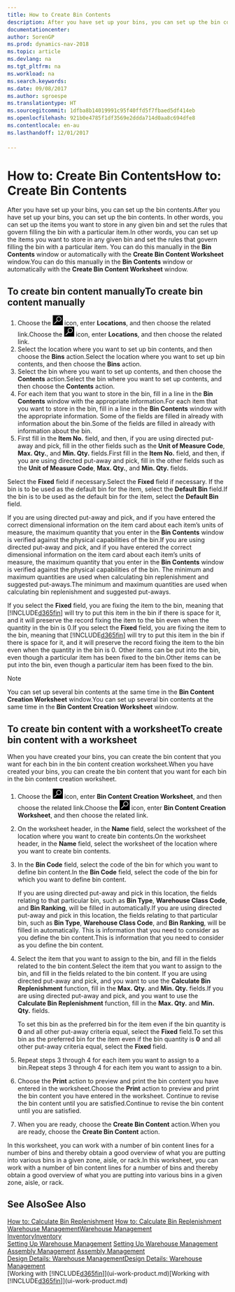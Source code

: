 ```yaml
---
title: How to Create Bin Contents
description: After you have set up your bins, you can set up the bin contents. In other words, you can set up the items you want to store in any given bin and set the rules that govern filling the bin with a particular item.
documentationcenter: 
author: SorenGP
ms.prod: dynamics-nav-2018
ms.topic: article
ms.devlang: na
ms.tgt_pltfrm: na
ms.workload: na
ms.search.keywords: 
ms.date: 09/08/2017
ms.author: sgroespe
ms.translationtype: HT
ms.sourcegitcommit: 1dfba8b14019991c95f40ffd5f7fbaed5df414eb
ms.openlocfilehash: 921b0e4785f1df3569e2ddda714d0aa8c694dfe8
ms.contentlocale: en-au
ms.lasthandoff: 12/01/2017

---
```

# <a name="how-to-create-bin-contents"></a><span data-ttu-id="4f40f-104">How to: Create Bin Contents</span><span class="sxs-lookup"><span data-stu-id="4f40f-104">How to: Create Bin Contents</span></span>
<span data-ttu-id="4f40f-105">After you have set up your bins, you can set up the bin contents.</span><span class="sxs-lookup"><span data-stu-id="4f40f-105">After you have set up your bins, you can set up the bin contents.</span></span> <span data-ttu-id="4f40f-106">In other words, you can set up the items you want to store in any given bin and set the rules that govern filling the bin with a particular item.</span><span class="sxs-lookup"><span data-stu-id="4f40f-106">In other words, you can set up the items you want to store in any given bin and set the rules that govern filling the bin with a particular item.</span></span> <span data-ttu-id="4f40f-107">You can do this manually in the **Bin Contents** window or automatically with the **Create Bin Content Worksheet** window.</span><span class="sxs-lookup"><span data-stu-id="4f40f-107">You can do this manually in the **Bin Contents** window or automatically with the **Create Bin Content Worksheet** window.</span></span>

## <a name="to-create-bin-content-manually"></a><span data-ttu-id="4f40f-108">To create bin content manually</span><span class="sxs-lookup"><span data-stu-id="4f40f-108">To create bin content manually</span></span>  
1.  <span data-ttu-id="4f40f-109">Choose the ![Search for Page or Report](media/ui-search/search_small.png "Search for Page or Report icon") icon, enter **Locations**, and then choose the related link.</span><span class="sxs-lookup"><span data-stu-id="4f40f-109">Choose the ![Search for Page or Report](media/ui-search/search_small.png "Search for Page or Report icon") icon, enter **Locations**, and then choose the related link.</span></span>  
2.  <span data-ttu-id="4f40f-110">Select the location where you want to set up bin contents,  and then choose the **Bins** action.</span><span class="sxs-lookup"><span data-stu-id="4f40f-110">Select the location where you want to set up bin contents,  and then choose the **Bins** action.</span></span>  
3.  <span data-ttu-id="4f40f-111">Select the bin where you want to set up contents, and then choose the **Contents** action.</span><span class="sxs-lookup"><span data-stu-id="4f40f-111">Select the bin where you want to set up contents, and then choose the **Contents** action.</span></span>  
4.  <span data-ttu-id="4f40f-112">For each item that you want to store in the bin, fill in a line in the **Bin Contents** window with the appropriate information.</span><span class="sxs-lookup"><span data-stu-id="4f40f-112">For each item that you want to store in the bin, fill in a line in the **Bin Contents** window with the appropriate information.</span></span> <span data-ttu-id="4f40f-113">Some of the fields are filled in already with information about the bin.</span><span class="sxs-lookup"><span data-stu-id="4f40f-113">Some of the fields are filled in already with information about the bin.</span></span>  
5.  <span data-ttu-id="4f40f-114">First fill in the **Item No.** field, and then, if you are using directed put-away and pick, fill in the other fields such as the **Unit of Measure Code**, **Max. Qty.**, and **Min. Qty.** fields.</span><span class="sxs-lookup"><span data-stu-id="4f40f-114">First fill in the **Item No.** field, and then, if you are using directed put-away and pick, fill in the other fields such as the **Unit of Measure Code**, **Max. Qty.**, and **Min. Qty.** fields.</span></span>  

<span data-ttu-id="4f40f-115">Select the **Fixed** field if necessary.</span><span class="sxs-lookup"><span data-stu-id="4f40f-115">Select the **Fixed** field if necessary.</span></span> <span data-ttu-id="4f40f-116">If the bin is to be used as the default bin for the item, select the **Default Bin** field.</span><span class="sxs-lookup"><span data-stu-id="4f40f-116">If the bin is to be used as the default bin for the item, select the **Default Bin** field.</span></span>  

<span data-ttu-id="4f40f-117">If you are using directed put-away and pick, and if you have entered the correct dimensional information on the item card about each item’s units of measure, the maximum quantity that you enter in the **Bin Contents** window is verified against the physical capabilities of the bin.</span><span class="sxs-lookup"><span data-stu-id="4f40f-117">If you are using directed put-away and pick, and if you have entered the correct dimensional information on the item card about each item’s units of measure, the maximum quantity that you enter in the **Bin Contents** window is verified against the physical capabilities of the bin.</span></span> <span data-ttu-id="4f40f-118">The minimum and maximum quantities are used when calculating bin replenishment and suggested put-aways.</span><span class="sxs-lookup"><span data-stu-id="4f40f-118">The minimum and maximum quantities are used when calculating bin replenishment and suggested put-aways.</span></span>  

<span data-ttu-id="4f40f-119">If you select the **Fixed** field, you are fixing the item to the bin, meaning that [!INCLUDE[d365fin](includes/d365fin_md.md)] will try to put this item in the bin if there is space for it, and it will preserve the record fixing the item to the bin even when the quantity in the bin is 0.</span><span class="sxs-lookup"><span data-stu-id="4f40f-119">If you select the **Fixed** field, you are fixing the item to the bin, meaning that [!INCLUDE[d365fin](includes/d365fin_md.md)] will try to put this item in the bin if there is space for it, and it will preserve the record fixing the item to the bin even when the quantity in the bin is 0.</span></span> <span data-ttu-id="4f40f-120">Other items can be put into the bin, even though a particular item has been fixed to the bin.</span><span class="sxs-lookup"><span data-stu-id="4f40f-120">Other items can be put into the bin, even though a particular item has been fixed to the bin.</span></span>  

> [!NOTE]  
>  <span data-ttu-id="4f40f-121">You can set up several bin contents at the same time in the **Bin Content Creation Worksheet** window.</span><span class="sxs-lookup"><span data-stu-id="4f40f-121">You can set up several bin contents at the same time in the **Bin Content Creation Worksheet** window.</span></span>  

## <a name="to-create-bin-content-with-a-worksheet"></a><span data-ttu-id="4f40f-122">To create bin content with a worksheet</span><span class="sxs-lookup"><span data-stu-id="4f40f-122">To create bin content with a worksheet</span></span>  
<span data-ttu-id="4f40f-123">When you have created your bins, you can create the bin content that you want for each bin in the bin content creation worksheet.</span><span class="sxs-lookup"><span data-stu-id="4f40f-123">When you have created your bins, you can create the bin content that you want for each bin in the bin content creation worksheet.</span></span>

1.  <span data-ttu-id="4f40f-124">Choose the ![Search for Page or Report](media/ui-search/search_small.png "Search for Page or Report icon") icon, enter **Bin Content Creation Worksheet**, and then choose the related link.</span><span class="sxs-lookup"><span data-stu-id="4f40f-124">Choose the ![Search for Page or Report](media/ui-search/search_small.png "Search for Page or Report icon") icon, enter **Bin Content Creation Worksheet**, and then choose the related link.</span></span>  
2.  <span data-ttu-id="4f40f-125">On the worksheet header, in the **Name** field, select the worksheet of the location where you want to create bin contents.</span><span class="sxs-lookup"><span data-stu-id="4f40f-125">On the worksheet header, in the **Name** field, select the worksheet of the location where you want to create bin contents.</span></span>  
3.  <span data-ttu-id="4f40f-126">In the **Bin Code** field, select the code of the bin for which you want to define bin content.</span><span class="sxs-lookup"><span data-stu-id="4f40f-126">In the **Bin Code** field, select the code of the bin for which you want to define bin content.</span></span>   

    <span data-ttu-id="4f40f-127">If you are using directed put-away and pick in this location, the fields relating to that particular bin, such as **Bin Type**, **Warehouse Class Code**, and **Bin Ranking**, will be filled in automatically.</span><span class="sxs-lookup"><span data-stu-id="4f40f-127">If you are using directed put-away and pick in this location, the fields relating to that particular bin, such as **Bin Type**, **Warehouse Class Code**, and **Bin Ranking**, will be filled in automatically.</span></span> <span data-ttu-id="4f40f-128">This is information that you need to consider as you define the bin content.</span><span class="sxs-lookup"><span data-stu-id="4f40f-128">This is information that you need to consider as you define the bin content.</span></span>  
4.  <span data-ttu-id="4f40f-129">Select the item that you want to assign to the bin, and fill in the fields related to the bin content.</span><span class="sxs-lookup"><span data-stu-id="4f40f-129">Select the item that you want to assign to the bin, and fill in the fields related to the bin content.</span></span> <span data-ttu-id="4f40f-130">If you are using directed put-away and pick, and you want to use the **Calculate Bin Replenishment** function, fill in the **Max. Qty.** and **Min. Qty.** fields.</span><span class="sxs-lookup"><span data-stu-id="4f40f-130">If you are using directed put-away and pick, and you want to use the **Calculate Bin Replenishment** function, fill in the **Max. Qty.** and **Min. Qty.** fields.</span></span>  

    <span data-ttu-id="4f40f-131">To set this bin as the preferred bin for the item even if the bin quantity is **0** and all other put-away criteria equal, select the **Fixed** field.</span><span class="sxs-lookup"><span data-stu-id="4f40f-131">To set this bin as the preferred bin for the item even if the bin quantity is **0** and all other put-away criteria equal, select the **Fixed** field.</span></span>  
5.  <span data-ttu-id="4f40f-132">Repeat steps 3 through 4 for each item you want to assign to a bin.</span><span class="sxs-lookup"><span data-stu-id="4f40f-132">Repeat steps 3 through 4 for each item you want to assign to a bin.</span></span>  
6.  <span data-ttu-id="4f40f-133">Choose the **Print** action to preview and print the bin content you have entered in the worksheet.</span><span class="sxs-lookup"><span data-stu-id="4f40f-133">Choose the **Print** action to preview and print the bin content you have entered in the worksheet.</span></span> <span data-ttu-id="4f40f-134">Continue to revise the bin content until you are satisfied.</span><span class="sxs-lookup"><span data-stu-id="4f40f-134">Continue to revise the bin content until you are satisfied.</span></span>  
7.  <span data-ttu-id="4f40f-135">When you are ready, choose the **Create Bin Content** action.</span><span class="sxs-lookup"><span data-stu-id="4f40f-135">When you are ready, choose the **Create Bin Content** action.</span></span>  

<span data-ttu-id="4f40f-136">In this worksheet, you can work with a number of bin content lines for a number of bins and thereby obtain a good overview of what you are putting into various bins in a given zone, aisle, or rack.</span><span class="sxs-lookup"><span data-stu-id="4f40f-136">In this worksheet, you can work with a number of bin content lines for a number of bins and thereby obtain a good overview of what you are putting into various bins in a given zone, aisle, or rack.</span></span>  

## <a name="see-also"></a><span data-ttu-id="4f40f-137">See Also</span><span class="sxs-lookup"><span data-stu-id="4f40f-137">See Also</span></span>
<span data-ttu-id="4f40f-138">[How to: Calculate Bin Replenishment](warehouse-how-to-calculate-bin-replenishment.md)  </span><span class="sxs-lookup"><span data-stu-id="4f40f-138">[How to: Calculate Bin Replenishment](warehouse-how-to-calculate-bin-replenishment.md)  </span></span>  
[<span data-ttu-id="4f40f-139">Warehouse Management</span><span class="sxs-lookup"><span data-stu-id="4f40f-139">Warehouse Management</span></span>](warehouse-manage-warehouse.md)  
[<span data-ttu-id="4f40f-140">Inventory</span><span class="sxs-lookup"><span data-stu-id="4f40f-140">Inventory</span></span>](inventory-manage-inventory.md)  
<span data-ttu-id="4f40f-141">[Setting Up Warehouse Management](warehouse-setup-warehouse.md)   </span><span class="sxs-lookup"><span data-stu-id="4f40f-141">[Setting Up Warehouse Management](warehouse-setup-warehouse.md)   </span></span>  
<span data-ttu-id="4f40f-142">[Assembly Management](assembly-assemble-items.md)  </span><span class="sxs-lookup"><span data-stu-id="4f40f-142">[Assembly Management](assembly-assemble-items.md)  </span></span>  
[<span data-ttu-id="4f40f-143">Design Details: Warehouse Management</span><span class="sxs-lookup"><span data-stu-id="4f40f-143">Design Details: Warehouse Management</span></span>](design-details-warehouse-management.md)  
<span data-ttu-id="4f40f-144">[Working with [!INCLUDE[d365fin](includes/d365fin_md.md)]](ui-work-product.md)</span><span class="sxs-lookup"><span data-stu-id="4f40f-144">[Working with [!INCLUDE[d365fin](includes/d365fin_md.md)]](ui-work-product.md)</span></span>

